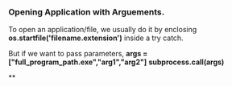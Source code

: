 ### Opening Application with Arguements.

To open an application/file, we usually do it by enclosing **os.startfile('filename.extension')** inside a try catch.

But if we want to pass parameters,
**args = ["full_program_path.exe","arg1","arg2"]**
**subprocess.call(args)**

**
